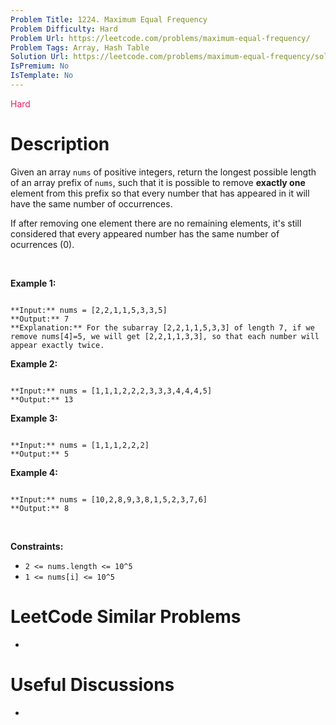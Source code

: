 ```yaml
---
Problem Title: 1224. Maximum Equal Frequency
Problem Difficulty: Hard
Problem Url: https://leetcode.com/problems/maximum-equal-frequency/
Problem Tags: Array, Hash Table
Solution Url: https://leetcode.com/problems/maximum-equal-frequency/solution/
IsPremium: No
IsTemplate: No
---
```


<span style="color: rgb(233, 30, 99);">Hard</span>

# Description

Given an array `nums` of positive integers, return the longest possible length of an array prefix of `nums`, such that it is possible to remove **exactly one** element from this prefix so that every number that has appeared in it will have the same number of occurrences.


If after removing one element there are no remaining elements, it's still considered that every appeared number has the same number of ocurrences (0).


 


**Example 1:**



```

**Input:** nums = [2,2,1,1,5,3,3,5]
**Output:** 7
**Explanation:** For the subarray [2,2,1,1,5,3,3] of length 7, if we remove nums[4]=5, we will get [2,2,1,1,3,3], so that each number will appear exactly twice.

```

**Example 2:**



```

**Input:** nums = [1,1,1,2,2,2,3,3,3,4,4,4,5]
**Output:** 13

```

**Example 3:**



```

**Input:** nums = [1,1,1,2,2,2]
**Output:** 5

```

**Example 4:**



```

**Input:** nums = [10,2,8,9,3,8,1,5,2,3,7,6]
**Output:** 8

```

 


**Constraints:**


* `2 <= nums.length <= 10^5`
* `1 <= nums[i] <= 10^5`




# LeetCode Similar Problems

- []()

# Useful Discussions

- []()
